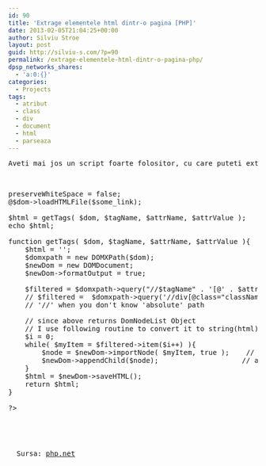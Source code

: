 ```yaml
---
id: 90
title: 'Extrage elementele html dintr-o pagina [PHP]'
date: 2013-02-05T21:04:25+00:00
author: Silviu Stroe
layout: post
guid: http://silviu-s.com/?p=90
permalink: /extrage-elementele-html-dintr-o-pagina-php/
dpsp_networks_shares:
  - 'a:0:{}'
categories:
  - Projects
tags:
  - atribut
  - class
  - div
  - document
  - html
  - parseaza
---
```

<pre>Aveti mai jos un script foarte folositor, cu care puteti extrage elementele dintr-o pagina web dupa atribut.


<pre class="brush: php; title: ; notranslate" title="">
<?php
$some_link = 'some website';
$tagName = 'div';
$attrName = 'class';
$attrValue = 'className';

$dom = new DOMDocument;
$dom->preserveWhiteSpace = false;
@$dom->loadHTMLFile($some_link);

$html = getTags( $dom, $tagName, $attrName, $attrValue );
echo $html;

function getTags( $dom, $tagName, $attrName, $attrValue ){
    $html = '';
    $domxpath = new DOMXPath($dom);
    $newDom = new DOMDocument;
    $newDom->formatOutput = true;

    $filtered = $domxpath->query("//$tagName" . '[@' . $attrName . "='$attrValue']");
    // $filtered =  $domxpath->query('//div[@class="className"]');
    // '//' when you don't know 'absolute' path

    // since above returns DomNodeList Object
    // I use following routine to convert it to string(html); copied it from someone's post in this site. Thank you.
    $i = 0;
    while( $myItem = $filtered->item($i++) ){
        $node = $newDom->importNode( $myItem, true );    // import node
        $newDom->appendChild($node);                    // append node
    }
    $html = $newDom->saveHTML();
    return $html;
}

?>
</pre>


<p>
  Sursa: <a href="http://php.net" target="_blank">php.net</a>
</p>
